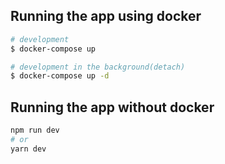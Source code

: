 ## Running the app using docker

```bash
# development
$ docker-compose up

# development in the background(detach)
$ docker-compose up -d

```

## Running the app without docker

```bash
npm run dev
# or
yarn dev
```
